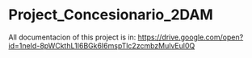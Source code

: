 # Project_Concesionario_2DAM

All documentacion of this project is in: https://drive.google.com/open?id=1neId-8pWCkthL1I6BGk6I6mspTlc2zcmbzMulvEul0Q
